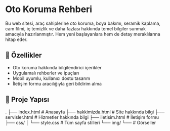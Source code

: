 # Oto Koruma Rehberi

Bu web sitesi, araç sahiplerine oto koruma, boya bakımı, seramik kaplama, cam filmi, iç temizlik ve daha fazlası hakkında temel bilgiler sunmak amacıyla hazırlanmıştır. Hem yeni başlayanlara hem de detay meraklılarına hitap eder.

## 🔧 Özellikler

- Oto koruma hakkında bilgilendirici içerikler
- Uygulamalı rehberler ve ipuçları
- Mobil uyumlu, kullanıcı dostu tasarım
- İletişim formu aracılığıyla geri bildirim alma

## 📂 Proje Yapısı
.
├── index.html          # Anasayfa
├── hakkimizda.html     # Site hakkında bilgi
├── servisler.html      # Hizmetler hakkında bilgi
├── iletisim.html       # İletişim formu
├── css/
│   └── style.css       # Tüm sayfa stilleri
└── img/
    └──                 # Görseller